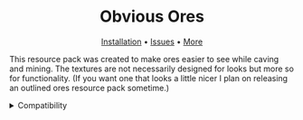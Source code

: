 <h1 align="center">Obvious Ores</h1>

<p align="center"><a href="https://minecraft.fandom.com/wiki/Tutorials/Loading_a_resource_pack">Installation</a> • <a href="https://github.com/BeastlyDude1234/Obvious-Ores/issues">Issues</a> • <a href="https://github.com/BeastlyDude1234">More</a></p>

This resource pack was created to make ores easier to see while caving and mining. The textures are not necessarily designed for looks but more so for functionality. (If you want one that looks a little nicer I plan on releasing an outlined ores resource pack sometime.)

<details>
<summary>Compatibility</summary>
<br>
This resource pack will work with 1.20 and should work with <i>most</i> versions prior to 1.20. Just ignore the incompatibility warning in the resource pack selection menu.
</details>
